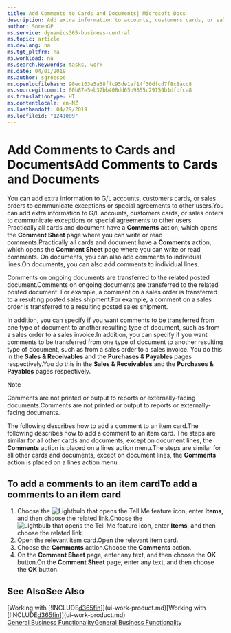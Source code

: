 ```yaml
---
title: Add Comments to Cards and Documents| Microsoft Docs
description: Add extra information to accounts, customers cards, or sales orders to communicate agreements, such as a special price or delivery method, to other users.
author: SorenGP
ms.service: dynamics365-business-central
ms.topic: article
ms.devlang: na
ms.tgt_pltfrm: na
ms.workload: na
ms.search.keywords: tasks, work
ms.date: 04/01/2019
ms.author: sgroespe
ms.openlocfilehash: 90ec163e5a58ffc95de1af14f30dfcd7f8c8acc8
ms.sourcegitcommit: 60b87e5eb32bb408dd65b9855c29159b1dfbfca8
ms.translationtype: HT
ms.contentlocale: en-NZ
ms.lasthandoff: 04/29/2019
ms.locfileid: "1241089"
---
```

# <a name="add-comments-to-cards-and-documents"></a><span data-ttu-id="7ec89-103">Add Comments to Cards and Documents</span><span class="sxs-lookup"><span data-stu-id="7ec89-103">Add Comments to Cards and Documents</span></span>
<span data-ttu-id="7ec89-104">You can add extra information to G/L accounts, customers cards, or sales orders to communicate exceptions or special agreements to other users.</span><span class="sxs-lookup"><span data-stu-id="7ec89-104">You can add extra information to G/L accounts, customers cards, or sales orders to communicate exceptions or special agreements to other users.</span></span>
<span data-ttu-id="7ec89-105">Practically all cards and document have a **Comments** action, which opens the **Comment Sheet** page where you can write or read comments.</span><span class="sxs-lookup"><span data-stu-id="7ec89-105">Practically all cards and document have a **Comments** action, which opens the **Comment Sheet** page where you can write or read comments.</span></span> <span data-ttu-id="7ec89-106">On documents, you can also add comments to individual lines.</span><span class="sxs-lookup"><span data-stu-id="7ec89-106">On documents, you can also add comments to individual lines.</span></span>

<span data-ttu-id="7ec89-107">Comments on ongoing documents are transferred to the related posted document.</span><span class="sxs-lookup"><span data-stu-id="7ec89-107">Comments on ongoing documents are transferred to the related posted document.</span></span> <span data-ttu-id="7ec89-108">For example, a comment on a sales order is transferred to a resulting posted sales shipment.</span><span class="sxs-lookup"><span data-stu-id="7ec89-108">For example, a comment on a sales order is transferred to a resulting posted sales shipment.</span></span>

<span data-ttu-id="7ec89-109">In addition, you can specify if you want comments to be transferred from one type of document to another resulting type of document, such as from a sales order to a sales invoice.</span><span class="sxs-lookup"><span data-stu-id="7ec89-109">In addition, you can specify if you want comments to be transferred from one type of document to another resulting type of document, such as from a sales order to a sales invoice.</span></span> <span data-ttu-id="7ec89-110">You do this in the **Sales & Receivables** and the **Purchases & Payables** pages respectively.</span><span class="sxs-lookup"><span data-stu-id="7ec89-110">You do this in the **Sales & Receivables** and the **Purchases & Payables** pages respectively.</span></span>

> [!NOTE]
> <span data-ttu-id="7ec89-111">Comments are not printed or output to reports or externally-facing documents.</span><span class="sxs-lookup"><span data-stu-id="7ec89-111">Comments are not printed or output to reports or externally-facing documents.</span></span>

<span data-ttu-id="7ec89-112">The following describes how to add a comment to an item card.</span><span class="sxs-lookup"><span data-stu-id="7ec89-112">The following describes how to add a comment to an item card.</span></span> <span data-ttu-id="7ec89-113">The steps are similar for all other cards and documents, except on document lines, the **Comments** action is placed on a lines action menu.</span><span class="sxs-lookup"><span data-stu-id="7ec89-113">The steps are similar for all other cards and documents, except on document lines, the **Comments** action is placed on a lines action menu.</span></span>

## <a name="to-add-a-comments-to-an-item-card"></a><span data-ttu-id="7ec89-114">To add a comments to an item card</span><span class="sxs-lookup"><span data-stu-id="7ec89-114">To add a comments to an item card</span></span>
1. <span data-ttu-id="7ec89-115">Choose the ![Lightbulb that opens the Tell Me feature](media/ui-search/search_small.png "Tell me what you want to do") icon, enter **Items**, and then choose the related link.</span><span class="sxs-lookup"><span data-stu-id="7ec89-115">Choose the ![Lightbulb that opens the Tell Me feature](media/ui-search/search_small.png "Tell me what you want to do") icon, enter **Items**, and then choose the related link.</span></span>
2. <span data-ttu-id="7ec89-116">Open the relevant item card.</span><span class="sxs-lookup"><span data-stu-id="7ec89-116">Open the relevant item card.</span></span>
3. <span data-ttu-id="7ec89-117">Choose the **Comments** action.</span><span class="sxs-lookup"><span data-stu-id="7ec89-117">Choose the **Comments** action.</span></span>
4. <span data-ttu-id="7ec89-118">On the **Comment Sheet** page, enter any text, and then choose the **OK** button.</span><span class="sxs-lookup"><span data-stu-id="7ec89-118">On the **Comment Sheet** page, enter any text, and then choose the **OK** button.</span></span>

## <a name="see-also"></a><span data-ttu-id="7ec89-119">See Also</span><span class="sxs-lookup"><span data-stu-id="7ec89-119">See Also</span></span>
<span data-ttu-id="7ec89-120">[Working with [!INCLUDE[d365fin](includes/d365fin_md.md)]](ui-work-product.md)</span><span class="sxs-lookup"><span data-stu-id="7ec89-120">[Working with [!INCLUDE[d365fin](includes/d365fin_md.md)]](ui-work-product.md)</span></span>  
[<span data-ttu-id="7ec89-121">General Business Functionality</span><span class="sxs-lookup"><span data-stu-id="7ec89-121">General Business Functionality</span></span>](ui-across-business-areas.md)
